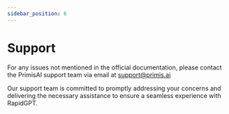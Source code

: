 ```yaml
---
sidebar_position: 6
---
```


# Support

For any issues not mentioned in the official documentation, please contact the PrimisAI support team via email at
[support@primis.ai](mailto:support@primis.ai)

Our support team is committed to promptly addressing your concerns and delivering the necessary assistance to ensure a seamless experience with RapidGPT.